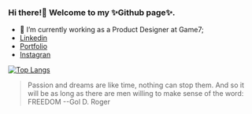 ### Hi there!👋 Welcome to my ✨Github page✨. 

- 🌱 I’m currently working as a Product Designer at Game7;
- [Linkedin](https://www.linkedin.com/in/bilianesilva/)
- [Portfolio](https://bilianesilva.com/)
- [Instagran](https://www.instagram.com/anymords/)


[![Top Langs](https://github-readme-stats.vercel.app/api/top-langs/?username=biliesilva&layout=compact&hide=ruby&theme=midnight-purple&show_icons=true)](https://github.com/biliesilva/bilianemoreira)


> Passion and dreams are like time, nothing can stop them. And so it will be as long as there are men willing to make sense of the word: FREEDOM 
--Gol D. Roger



